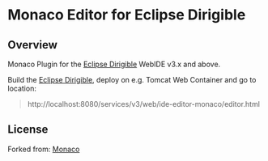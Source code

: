 # Monaco Editor for Eclipse Dirigible

## Overview

Monaco Plugin for the [Eclipse Dirigible](https://github.com/eclipse/dirigible) WebIDE v3.x and above.

Build the [Eclipse Dirigible](https://github.com/eclipse/dirigible), deploy on e.g. Tomcat Web Container and go to location:

> http://localhost:8080/services/v3/web/ide-editor-monaco/editor.html

## License

Forked from: [Monaco](https://github.com/Microsoft/monaco-editor)
